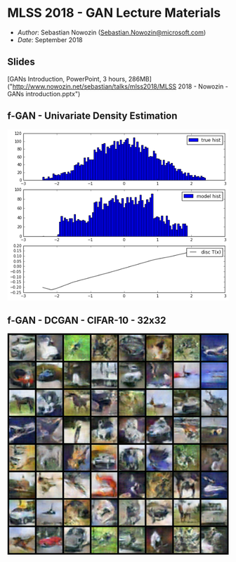 
# MLSS 2018 - GAN Lecture Materials

* _Author_: Sebastian Nowozin (Sebastian.Nowozin@microsoft.com)
* _Date_: September 2018

## Slides

[GANs Introduction, PowerPoint, 3 hours, 286MB]("http://www.nowozin.net/sebastian/talks/mlss2018/MLSS 2018 - Nowozin - GANs introduction.pptx")

## f-GAN - Univariate Density Estimation

![f-GAN univariate density](imgs/f-GAN-univariate.png)

## f-GAN - DCGAN - CIFAR-10 - 32x32

![CIFAR-10 DCGAN f-GAN samples](imgs/f-GAN-DCGAN-CIFAR10-100-epochs.jpg)


